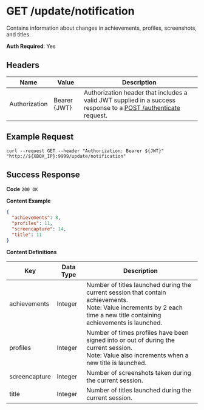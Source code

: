 # GET /update/notification

Contains information about changes in achievements, profiles, screenshots, and titles.

**Auth Required**: Yes

## Headers

| Name          | Value        | Description                                                                                                                              |
| ------------- | ------------ | ---------------------------------------------------------------------------------------------------------------------------------------- |
| Authorization | Bearer {JWT} | Authorization header that includes a valid JWT supplied in a success response to a [POST /authenticate](./post_authenticate.md) request. |

## Example Request

```
curl --request GET --header "Authorization: Bearer ${JWT}" "http://${XBOX_IP}:9999/update/notification"
```

## Success Response

**Code** `200 OK`

**Content Example**

<!-- prettier-ignore -->
```json
{
  "achievements": 8,
  "profiles": 11,
  "screencapture": 14,
  "title": 11
}
```

**Content Definitions**

| Key           | Data Type | Description                                                                                                                                                                |
| ------------- | --------- | -------------------------------------------------------------------------------------------------------------------------------------------------------------------------- |
| achievements  | Integer   | Number of titles launched during the current session that contain achievements.<br/>Note: Value increments by 2 each time a new title containing achievements is launched. |
| profiles      | Integer   | Number of times profiles have been signed into or out of during the current session.<br/>Note: Value also increments when a new title is launched.                         |
| screencapture | Integer   | Number of screenshots taken during the current session.                                                                                                                    |
| title         | Integer   | Number of titles launched during the current session.                                                                                                                      |
